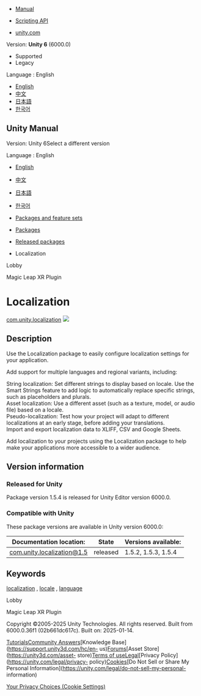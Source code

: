 [](https://docs.unity3d.com)

  * [Manual](../Manual/index.html)
  * [Scripting API](../ScriptReference/index.html)

  * [unity.com](https://unity.com/)

Version: **Unity 6** (6000.0)

  * Supported
  * Legacy

Language : English

  * [English](/Manual/com.unity.localization.html)
  * [中文](/cn/current/Manual/com.unity.localization.html)
  * [日本語](/ja/current/Manual/com.unity.localization.html)
  * [한국어](/kr/current/Manual/com.unity.localization.html)

[](https://docs.unity3d.com)

## Unity Manual

Version: Unity 6Select a different version

Language : English

  * [English](/Manual/com.unity.localization.html)
  * [中文](/cn/current/Manual/com.unity.localization.html)
  * [日本語](/ja/current/Manual/com.unity.localization.html)
  * [한국어](/kr/current/Manual/com.unity.localization.html)

  * [Packages and feature sets](PackagesList.html)
  * [Packages](Packages-all.html)
  * [Released packages](pack-safe.html)
  * Localization 

[](com.unity.services.lobby.html)

Lobby

[](com.unity.xr.magicleap.html)

Magic Leap XR Plugin

# Localization

[com.unity.localization](https://docs.unity3d.com/Packages/com.unity.localization@1.5/manual/index.html)
![](../uploads/Main/iconRel.png)

## Description

Use the Localization package to easily configure localization settings for
your application.  
  
Add support for multiple languages and regional variants, including:  
  
String localization: Set different strings to display based on locale. Use the
Smart Strings feature to add logic to automatically replace specific strings,
such as placeholders and plurals.  
Asset localization: Use a different asset (such as a texture, model, or audio
file) based on a locale.  
Pseudo-localization: Test how your project will adapt to different
localizations at an early stage, before adding your translations.  
Import and export localization data to XLIFF, CSV and Google Sheets.  
  
Add localization to your projects using the Localization package to help make
your applications more accessible to a wider audience.

## Version information

### Released for Unity

Package version 1.5.4 is released for Unity Editor version 6000.0.

### Compatible with Unity

These package versions are available in Unity version 6000.0:

**Documentation location:** | **State** | **Versions available:**  
---|---|---  
[com.unity.localization@1.5](https://docs.unity3d.com/Packages/com.unity.localization@1.5/manual/index.html) | released | 1.5.2, 1.5.3, 1.5.4  
  
## Keywords

[localization](pack-keys.html#localization) , [locale](pack-keys.html#locale)
, [language](pack-keys.html#language)

[](com.unity.services.lobby.html)

Lobby

[](com.unity.xr.magicleap.html)

Magic Leap XR Plugin

Copyright ©2005-2025 Unity Technologies. All rights reserved. Built from
6000.0.36f1 (02b661dc617c). Built on: 2025-01-14.

[Tutorials](https://learn.unity.com/)[Community
Answers](https://answers.unity3d.com)[Knowledge
Base](https://support.unity3d.com/hc/en-
us)[Forums](https://forum.unity3d.com)[Asset Store](https://unity3d.com/asset-
store)[Terms of
use](https://docs.unity3d.com/Manual/TermsOfUse.html)[Legal](https://unity.com/legal)[Privacy
Policy](https://unity.com/legal/privacy-
policy)[Cookies](https://unity.com/legal/cookie-policy)[Do Not Sell or Share
My Personal Information](https://unity.com/legal/do-not-sell-my-personal-
information)

[Your Privacy Choices (Cookie Settings)](javascript:void\(0\);)

